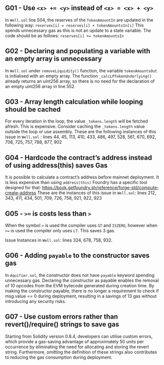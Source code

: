 ## G01 - Use  ``<x> += <y>`` instead of ``<x> = <x> + <y>``
In ``Well.sol`` line 504, the reserves of the ``TokenAmountIn`` are updated in the following way:
```reserves[i] = reserves[i] + tokenAmountsIn[i]```
This spends unnecessary gas as this is not an update to a state variable. The code should be as follows:
```reserves[i] += tokenAmountsIn```

## G02 - Declaring and populating a variable with an empty array is unnecessary
In ``Well.sol`` under ``removeLiquidity()`` function, the variable ``tokenAmountsOut`` is initialised with an empty array.
The function ``_calcLPTokenUnderlying()`` already returns an uint256 array, so there is no need for the declaration of an empty uint256 array in line 552.

## G03 - Array length calculation while looping should be cached
For every iteration in the loop, the value ``_tokens.length`` will be fetched afresh. This is expensive. Consider caching the ``_tokens.length`` value outside the loop or use assembly.
These are the following instances of this issue in ``Well.sol`` : lines 44, 45, 113, 410, 433, 486, 497, 528, 561, 670, 692, 708, 725, 757, 788, 877, 902

## G04 - Hardcode the contract’s address instead of using address(this) saves Gas
It is possible to calculate a contract’s address before mainnet deployment. It is less expensive than using ``address(this)`` 
Foundry has a specific tool designed for that: https://book.getfoundry.sh/reference/forge-std/compute-create-address
These are the instances of this issue in ``Well.sol``: lines 212, 343, 411, 434, 501, 709, 726, 758, 921, 922, 923

## G05 - ``>=`` is costs less than  ``>``
When the symbol ``>`` is used the compiler uses ``GT`` and ``ISZERO``, however when ``>=`` is used the compiler only uses ``LT``. This saves 3 gas.

Issue Instances in ``Well.sol``: lines 324, 678, 758, 932.

## G06 - Adding ``payable`` to the constructor saves gas
In ``Aquifier.sol``, the constructor does not have ``payable`` keyword spending unnecessary gas.
Declaring the constructor as payable enables the removal of 10 opcodes from the EVM bytecode generated during creation time. By making the constructor payable, there is no longer a requirement to check if msg.value == 0 during deployment, resulting in a savings of 13 gas without introducing any security risks.

## G07 - Use custom errors rather than revert()/require() strings to save gas
Starting from Solidity version 0.8.4, developers can utilise custom errors, which provide a gas-saving advantage of approximately 50 units per occurrence by eliminating the need for allocating and storing the revert string. Furthermore, omitting the definition of these strings also contributes to reducing the gas consumption during deployment.

